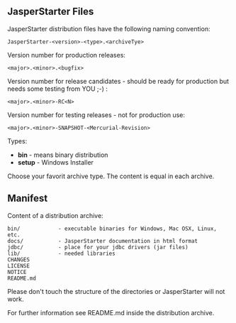 JasperStarter Files
--------------------

JasperStarter distribution files have the following naming convention:

    JasperStarter-<version>-<type>.<archiveTye>

Version number for production releases:

    <major>.<minor>.<bugfix>

Version number for release candidates - should be ready for production but needs
some testing from YOU ;-) :

    <major>.<minor>-RC<N>

Version number for testing releases - not for production use:

    <major>.<minor>-SNAPSHOT-<Mercurial-Revision>

Types:

  * **bin** - means binary distribution
  * **setup** - Windows Installer

Choose your favorit archive type. The content is equal in each archive.

Manifest
---------

Content of a distribution archive:

    bin/            - executable binaries for Windows, Mac OSX, Linux, etc.
    docs/           - JasperStarter documentation in html format
    jdbc/           - place for your jdbc drivers (jar files)
    lib/            - needed libraries
    CHANGES
    LICENSE
    NOTICE
    README.md

Please don't touch the structure of the directories or JasperStarter will not
work.

For further information see README.md inside the distribution archive.
